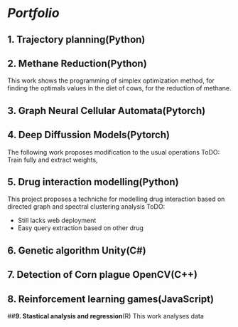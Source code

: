 # *Portfolio*
## **1. Trajectory planning**(Python)

## **2. Methane Reduction**(Python) 
This work shows the programming of simplex optimization method, for finding the optimals values in the diet of cows, for the reduction of methane. 

## **3. Graph Neural Cellular Automata**(Pytorch)

## **4. Deep Diffussion Models**(Pytorch)
The following work proposes modification to the usual operations 
ToDO: 
Train fully and extract weights,  
## **5. Drug interaction modelling**(Python)
This project proposes a techniche for modelling drug interaction based on directed graph and spectral clustering analysis
ToDO: 
- Still lacks web deployment 
- Easy query extraction based on other drug
## **6. Genetic algorithm Unity**(C#)

## **7. Detection of Corn plague OpenCV**(C++)

## **8. Reinforcement learning games**(JavaScript)


##**9. Stastical analysis and regression**(R) 
This work analyses data 
